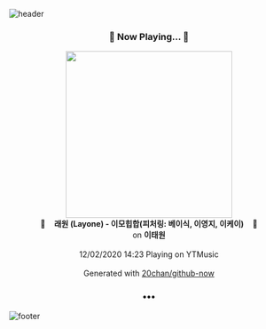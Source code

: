 ![header](https://capsule-render.vercel.app/api?type=wave&height=170&section=header&text=Hi.%20I'm%20SHIFT&fontColor=090707&fontAlignX=45&fontAlignY=65&fontSize=100)

<h3 align="center">🎵 Now Playing... 🎵</h3>
<p align="center">
  <a href="https://music.youtube.com/channel/UCTZm5Qd4-nqUjYTAEnj645Q">
    <img width="300" src="https://lh3.googleusercontent.com/8pnkUGJbmJ3qNmTdDJ9KJsFJqbtiDwpEv6Q9vxNWles5uVzl4A3840A4RKGOljFsRakgyd0yeI5iDcd8">
  </a>
  <br>
  🎵&nbsp&nbsp&nbsp <b>래원 (Layone) - 이모힙합(피처링: 베이식, 이영지, 이케이)</b> &nbsp&nbsp&nbsp🎵
  <br>
  on <b>이태원</b>
  
  <br />
  <br />
  12/02/2020 14:23 Playing on YTMusic
  <br />
  <br />
  Generated with <a href="https://github.com/20chan/github-now">20chan/github-now</a>
</p>

<h3 align="center">•••</h3>

![footer](https://capsule-render.vercel.app/api?type=wave&height=150&section=footer)
